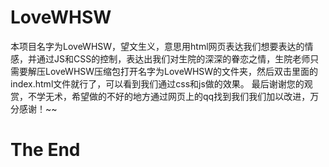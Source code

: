# LoveWHSW
本项目名字为LoveWHSW，望文生义，意思用html网页表达我们想要表达的情感，并通过JS和CSS的控制，表达出我们对生院的深深的眷恋之情，生院老师只需要解压LoveWHSW压缩包打开名字为LoveWHSW的文件夹，然后双击里面的index.html文件就行了，可以看到我们通过css和js做的效果。
最后谢谢您的观赏，不学无术，希望做的不好的地方通过网页上的qq找到我们我们加以改进，万分感谢！~~
# The End

